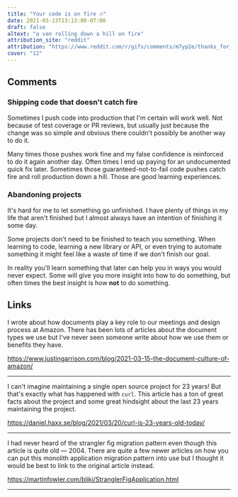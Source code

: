 ```yaml
---
title: "Your code is on fire 🔥"
date: 2021-03-23T13:13:00-07:00
draft: false
altext: "a van rolling down a hill on fire"
attribution_site: "reddit"
attribution: "https://www.reddit.com/r/gifs/comments/m7yp2e/thanks_for_rolling_by/"
cover: "12"
---
```


## Comments

### Shipping code that doesn't catch fire

Sometimes I push code into production that I'm certain will work well.
Not because of test coverage or PR reviews, but usually just because the change was so simple and obvious there couldn't possibly be another way to do it.

Many times those pushes work fine and my false confidence is reinforced to do it again another day.
Often times I end up paying for an undocumented quick fix later.
Sometimes those guaranteed-not-to-fail code pushes catch fire and roll production down a hill.
Those are good learning experiences.

### Abandoning projects

It's hard for me to let something go unfinished.
I have plenty of things in my life that aren't finished but I almost always have an intention of finishing it some day.

Some projects don't need to be finished to teach you something.
When learning to code, learning a new library or API, or even trying to automate something it might feel like a waste of time if we don't finish our goal.

In reality you'll learn something that later can help you in ways you would never expect.
Some will give you more insight into how to do something, but often times the best insight is how **not** to do something.

## Links

I wrote about how documents play a key role to our meetings and design process at Amazon.
There has been lots of articles about the document types we use but I've never seen someone write about how we use them or benefits they have.

https://www.justingarrison.com/blog/2021-03-15-the-document-culture-of-amazon/

---

I can't imagine maintaining a single open source project for 23 years!
But that's exactly what has happened with `curl`.
This article has a ton of great facts about the project and some great hindsight about the last 23 years maintaining the project.

https://daniel.haxx.se/blog/2021/03/20/curl-is-23-years-old-today/

---

I had never heard of the strangler fig migration pattern even though this article is quite old — 2004.
There are quite a few newer articles on how you can put this monolith application migration pattern into use but I thought it would be best to link to the original article instead.

https://martinfowler.com/bliki/StranglerFigApplication.html

---